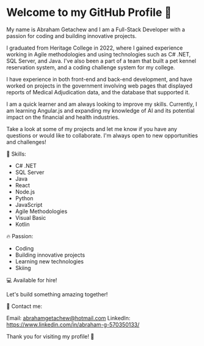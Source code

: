 # Welcome to my GitHub Profile 🎉
My name is Abraham Getachew and I am a Full-Stack Developer with a passion for coding and building innovative projects.

I graduated from Heritage College in 2022, where I gained experience working in Agile methodologies and using technologies such as C# .NET, SQL Server, and Java. I've also been a part of a team that built a pet kennel reservation system, and a coding challenge system for my college.

I have experience in both front-end and back-end development, and have worked on projects in the government involving web pages that displayed reports of Medical Adjudication data, and the database that supported it.

I am a quick learner and am always looking to improve my skills. Currently, I am learning Angular.js and expanding my knowledge of AI and its potential impact on the financial and health industries.

Take a look at some of my projects and let me know if you have any questions or would like to collaborate. I'm always open to new opportunities and challenges!

🚀 Skills:

* C# .NET
* SQL Server
* Java
* React
* Node.js
* Python
* JavaScript
* Agile Methodologies
* Visual Basic
* Kotlin

🔥 Passion:

* Coding
* Building innovative projects
* Learning new technologies
* Skiing

💻 Available for hire!

Let's build something amazing together!

🤝 Contact me:

Email: abrahamgetachew@hotmail.com
LinkedIn: https://www.linkedin.com/in/abraham-g-570350133/

Thank you for visiting my profile! 👋
